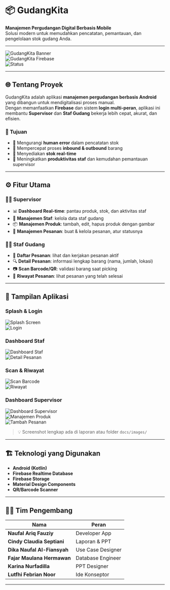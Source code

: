 # 📦 GudangKita  
**Manajemen Pergudangan Digital Berbasis Mobile**  
Solusi modern untuk memudahkan pencatatan, pemantauan, dan pengelolaan stok gudang Anda.  

---

![GudangKita Banner](https://img.shields.io/badge/Android-Kotlin-green?style=for-the-badge&logo=android)  
![GudangKita Firebase](https://img.shields.io/badge/Firebase-RealtimeDB-orange?style=for-the-badge&logo=firebase)  
![Status](https://img.shields.io/badge/Status-Completed-blue?style=for-the-badge)  

---

## 🌐 Tentang Proyek
GudangKita adalah aplikasi **manajemen pergudangan berbasis Android** yang dibangun untuk mendigitalisasi proses manual.  
Dengan memanfaatkan **Firebase** dan sistem **login multi-peran**, aplikasi ini membantu **Supervisor** dan **Staf Gudang** bekerja lebih cepat, akurat, dan efisien.

### 🎯 Tujuan
- 🔹 Mengurangi **human error** dalam pencatatan stok  
- 🔹 Mempercepat proses **inbound & outbound** barang  
- 🔹 Menyediakan **stok real-time**  
- 🔹 Meningkatkan **produktivitas staf** dan kemudahan pemantauan supervisor  

---

## ⚙️ Fitur Utama

### 👨‍💼 Supervisor
- 📊 **Dashboard Real-time**: pantau produk, stok, dan aktivitas staf  
- 👥 **Manajemen Staf**: kelola data staf gudang  
- 📦 **Manajemen Produk**: tambah, edit, hapus produk dengan gambar  
- 📑 **Manajemen Pesanan**: buat & kelola pesanan, atur statusnya  

### 👷‍♂️ Staf Gudang
- 📝 **Daftar Pesanan**: lihat dan kerjakan pesanan aktif  
- 🔍 **Detail Pesanan**: informasi lengkap barang (nama, jumlah, lokasi)  
- 📷 **Scan Barcode/QR**: validasi barang saat picking  
- 📜 **Riwayat Pesanan**: lihat pesanan yang telah selesai  

---

## 📱 Tampilan Aplikasi

### Splash & Login
![Splash Screen](<img width="358" height="651" alt="Image" src="https://github.com/user-attachments/assets/5c1a6cc3-85ff-4fb5-b076-7eff41276f74" />)  
![Login](docs/images/login.png)

### Dashboard Staf
![Dashboard Staf](docs/images/dashboard_staff.png)  
![Detail Pesanan](docs/images/detail_pesanan.png)  

### Scan & Riwayat
![Scan Barcode](docs/images/scan.png)  
![Riwayat](docs/images/riwayat.png)  

### Dashboard Supervisor
![Dashboard Supervisor](docs/images/dashboard_supervisor.png)  
![Manajemen Produk](docs/images/produk.png)  
![Tambah Pesanan](docs/images/tambah_pesanan.png)  

> 💡 Screenshot lengkap ada di laporan atau folder `docs/images/`

---

## 🏗️ Teknologi yang Digunakan
- **Android (Kotlin)**
- **Firebase Realtime Database**
- **Firebase Storage**
- **Material Design Components**
- **QR/Barcode Scanner**

---

## 👩‍💻 Tim Pengembang

| Nama                     | Peran                     |
|---------------------------|---------------------------|
| **Naufal Ariq Fauziy**   | Developer App             |
| **Cindy Claudia Septiani** | Laporan & PPT           |
| **Dika Naufal Al-Fiansyah** | Use Case Designer      |
| **Fajar Maulana Hermawan** | Database Engineer       |
| **Karina Nurfadilla**     | PPT Designer             |
| **Lutfhi Febrian Noor**   | Ide Konseptor            |

---


